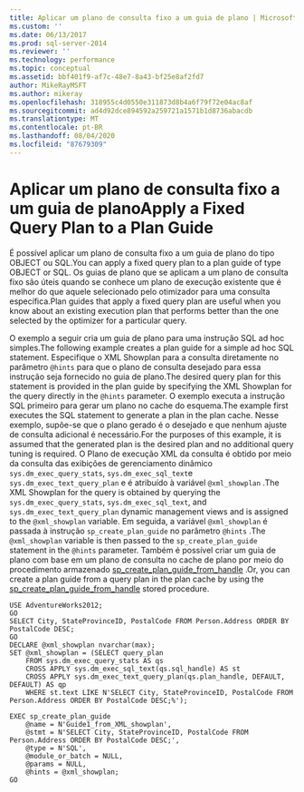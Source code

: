 ```yaml
---
title: Aplicar um plano de consulta fixo a um guia de plano | Microsoft Docs
ms.custom: ''
ms.date: 06/13/2017
ms.prod: sql-server-2014
ms.reviewer: ''
ms.technology: performance
ms.topic: conceptual
ms.assetid: bbf401f9-af7c-48e7-8a43-bf25e8af2fd7
author: MikeRayMSFT
ms.author: mikeray
ms.openlocfilehash: 318955c4d0550e311873d8b4a6f79f72e04ac8af
ms.sourcegitcommit: ad4d92dce894592a259721a1571b1d8736abacdb
ms.translationtype: MT
ms.contentlocale: pt-BR
ms.lasthandoff: 08/04/2020
ms.locfileid: "87679309"
---
```

# <a name="apply-a-fixed-query-plan-to-a-plan-guide"></a><span data-ttu-id="602d3-102">Aplicar um plano de consulta fixo a um guia de plano</span><span class="sxs-lookup"><span data-stu-id="602d3-102">Apply a Fixed Query Plan to a Plan Guide</span></span>
  <span data-ttu-id="602d3-103">É possível aplicar um plano de consulta fixo a um guia de plano do tipo OBJECT ou SQL.</span><span class="sxs-lookup"><span data-stu-id="602d3-103">You can apply a fixed query plan to a plan guide of type OBJECT or SQL.</span></span> <span data-ttu-id="602d3-104">Os guias de plano que se aplicam a um plano de consulta fixo são úteis quando se conhece um plano de execução existente que é melhor do que aquele selecionado pelo otimizador para uma consulta específica.</span><span class="sxs-lookup"><span data-stu-id="602d3-104">Plan guides that apply a fixed query plan are useful when you know about an existing execution plan that performs better than the one selected by the optimizer for a particular query.</span></span>  
  
 <span data-ttu-id="602d3-105">O exemplo a seguir cria um guia de plano para uma instrução SQL ad hoc simples.</span><span class="sxs-lookup"><span data-stu-id="602d3-105">The following example creates a plan guide for a simple ad hoc SQL statement.</span></span> <span data-ttu-id="602d3-106">Especifique o XML Showplan para a consulta diretamente no parâmetro `@hints` para que o plano de consulta desejado para essa instrução seja fornecido no guia de plano.</span><span class="sxs-lookup"><span data-stu-id="602d3-106">The desired query plan for this statement is provided in the plan guide by specifying the XML Showplan for the query directly in the `@hints` parameter.</span></span> <span data-ttu-id="602d3-107">O exemplo executa a instrução SQL primeiro para gerar um plano no cache do esquema.</span><span class="sxs-lookup"><span data-stu-id="602d3-107">The example first executes the SQL statement to generate a plan in the plan cache.</span></span> <span data-ttu-id="602d3-108">Nesse exemplo, supõe-se que o plano gerado é o desejado e que nenhum ajuste de consulta adicional é necessário.</span><span class="sxs-lookup"><span data-stu-id="602d3-108">For the purposes of this example, it is assumed that the generated plan is the desired plan and no additional query tuning is required.</span></span> <span data-ttu-id="602d3-109">O Plano de execução XML da consulta é obtido por meio da consulta das exibições de gerenciamento dinâmico `sys.dm_exec_query_stats`, `sys.dm_exec_sql_text`e `sys.dm_exec_text_query_plan` e é atribuído à variável `@xml_showplan` .</span><span class="sxs-lookup"><span data-stu-id="602d3-109">The XML Showplan for the query is obtained by querying the `sys.dm_exec_query_stats`, `sys.dm_exec_sql_text`, and `sys.dm_exec_text_query_plan` dynamic management views and is assigned to the `@xml_showplan` variable.</span></span> <span data-ttu-id="602d3-110">Em seguida, a variável `@xml_showplan` é passada à instrução `sp_create_plan_guide` no parâmetro `@hints` .</span><span class="sxs-lookup"><span data-stu-id="602d3-110">The `@xml_showplan` variable is then passed to the `sp_create_plan_guide` statement in the `@hints` parameter.</span></span> <span data-ttu-id="602d3-111">Também é possível criar um guia de plano com base em um plano de consulta no cache de plano por meio do procedimento armazenado [sp_create_plan_guide_from_handle](/sql/relational-databases/system-stored-procedures/sp-create-plan-guide-from-handle-transact-sql) .</span><span class="sxs-lookup"><span data-stu-id="602d3-111">Or, you can create a plan guide from a query plan in the plan cache by using the [sp_create_plan_guide_from_handle](/sql/relational-databases/system-stored-procedures/sp-create-plan-guide-from-handle-transact-sql) stored procedure.</span></span>  
  
```  
USE AdventureWorks2012;  
GO  
SELECT City, StateProvinceID, PostalCode FROM Person.Address ORDER BY PostalCode DESC;  
GO  
DECLARE @xml_showplan nvarchar(max);  
SET @xml_showplan = (SELECT query_plan  
    FROM sys.dm_exec_query_stats AS qs   
    CROSS APPLY sys.dm_exec_sql_text(qs.sql_handle) AS st  
    CROSS APPLY sys.dm_exec_text_query_plan(qs.plan_handle, DEFAULT, DEFAULT) AS qp  
    WHERE st.text LIKE N'SELECT City, StateProvinceID, PostalCode FROM Person.Address ORDER BY PostalCode DESC;%');  
  
EXEC sp_create_plan_guide   
    @name = N'Guide1_from_XML_showplan',   
    @stmt = N'SELECT City, StateProvinceID, PostalCode FROM Person.Address ORDER BY PostalCode DESC;',   
    @type = N'SQL',  
    @module_or_batch = NULL,   
    @params = NULL,   
    @hints = @xml_showplan;  
GO  
```  
  
  
